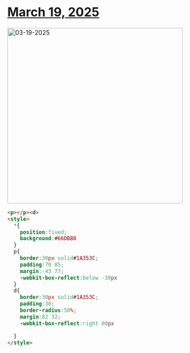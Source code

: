 # [March 19, 2025](https://cssbattle.dev/play/JTTHq39YUTnR0Wl9hDjF)

<img src="https://firebasestorage.googleapis.com/v0/b/cssbattleapp.appspot.com/o/user%2Fe6YbeBahWNPT7VpE2rE2p85byxa2%2Ftargets%2Ftarget_2a2Y1KS@2x.png?alt=media" width="400" alt="03-19-2025" />

```html
<p></p><d>
<style>
  *{
    position:fixed;
    background:#66DBB8
  }
  p{
    border:30px solid#1A353C;
    padding:70 85;
    margin:-43 77;
    -webkit-box-reflect:below -30px
  }
  d{
    border:30px solid#1A353C;
    padding:30;
    border-radius:50%;
    margin:82 32;
    -webkit-box-reflect:right 80px

  }
</style>
```

